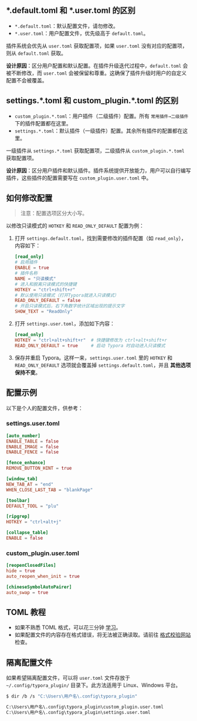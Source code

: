 ## \*.default.toml 和 \*.user.toml 的区别

- `*.default.toml`：默认配置文件，请勿修改。
- `*.user.toml`：用户配置文件，优先级高于 `default.toml`。

插件系统会优先从 `user.toml` 获取配置项，如果 `user.toml` 没有对应的配置项，则从 `default.toml` 获取。

**设计原因**：区分用户配置和默认配置。在插件升级迭代过程中，`default.toml` 会被不断修改，而 `user.toml` 会被保留和尊重。这确保了插件升级时用户的自定义配置不会被覆盖。



## settings.\*.toml 和 custom_plugin.\*.toml 的区别

- `custom_plugin.*.toml`：用户插件（二级插件）配置。所有 `常用插件→二级插件` 下的插件配置都在这里。
- `settings.*.toml`：默认插件（一级插件）配置。其余所有插件的配置都在这里。

一级插件从 `settings.*.toml` 获取配置项，二级插件从 `custom_plugin.*.toml` 获取配置项。

**设计原因**：区分用户插件和默认插件。插件系统提供开放能力，用户可以自行编写插件，这些插件的配置需要写在 `custom_plugin.user.toml` 中。



## 如何修改配置

> 注意：配置选项区分大小写。

以修改只读模式的 `HOTKEY` 和 `READ_ONLY_DEFAULT` 配置为例：

1. 打开 `settings.default.toml`，找到需要修改的插件配置（如 `read_only`），内容如下：

   ```toml
   [read_only]
   # 启用插件
   ENABLE = true
   # 插件名称
   NAME = "只读模式"
   # 进入和脱离只读模式的快捷键
   HOTKEY = "ctrl+shift+r"
   # 默认使用只读模式（打开Typora就进入只读模式）
   READ_ONLY_DEFAULT = false
   # 开启只读模式后，右下角数字统计区域出现的提示文字
   SHOW_TEXT = "ReadOnly"
   ```

2. 打开 `settings.user.toml`，添加如下内容：

   ```toml
   [read_only]
   HOTKEY = "ctrl+alt+shift+r"  # 快捷键修改为 ctrl+alt+shift+r
   READ_ONLY_DEFAULT = true     # 启动 Typora 时自动进入只读模式
   ```

3. 保存并重启 Typora。这样一来，`settings.user.toml` 里的 `HOTKEY` 和 `READ_ONLY_DEFAULT` 选项就会覆盖掉 `settings.default.toml`，并且 **其他选项保持不变**。



## 配置示例

以下是个人的配置文件，供参考：

### settings.user.toml

```toml
[auto_number]
ENABLE_TABLE = false
ENABLE_IMAGE = false
ENABLE_FENCE = false

[fence_enhance]
REMOVE_BUTTON_HINT = true

[window_tab]
NEW_TAB_AT = "end"
WHEN_CLOSE_LAST_TAB = "blankPage"

[toolbar]
DEFAULT_TOOL = "plu"

[ripgrep]
HOTKEY = "ctrl+alt+j"

[collapse_table]
ENABLE = false
```



### custom_plugin.user.toml

```toml
[reopenClosedFiles]
hide = true
auto_reopen_when_init = true

[chineseSymbolAutoPairer]
auto_swap = true
```



## TOML 教程

- 如果不熟悉 TOML 格式，可以花三分钟 [学习](https://toml.io/cn/v1.0.0)。
- 如果配置文件的内容存在格式错误，将无法被正确读取。请前往 [格式校验网站](https://www.bejson.com/validators/toml_editor/) 检查。



## 隔离配置文件

如果希望隔离配置文件，可以将 `user.toml` 文件存放于 `~/.config/typora_plugin/` 目录下。此方法适用于 Linux、Windows 平台。

```bash
$ dir /b /s "C:\Users\用户名\.config\typora_plugin"

C:\Users\用户名\.config\typora_plugin\custom_plugin.user.toml
C:\Users\用户名\.config\typora_plugin\settings.user.toml
```

